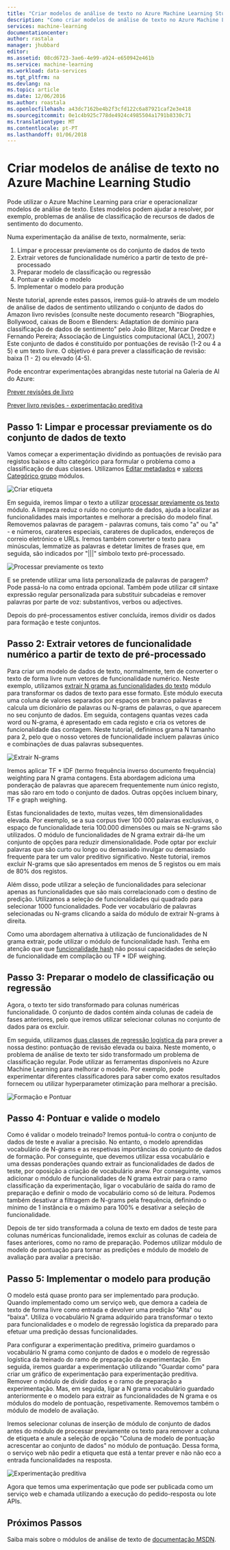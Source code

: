 ```yaml
---
title: "Criar modelos de análise de texto no Azure Machine Learning Studio | Microsoft Docs"
description: "Como criar modelos de análise de texto no Azure Machine Learning Studio com módulos de texto pré-processamentos, N-grams ou funcionalidade hash"
services: machine-learning
documentationcenter: 
author: rastala
manager: jhubbard
editor: 
ms.assetid: 08cd6723-3ae6-4e99-a924-e650942e461b
ms.service: machine-learning
ms.workload: data-services
ms.tgt_pltfrm: na
ms.devlang: na
ms.topic: article
ms.date: 12/06/2016
ms.author: roastala
ms.openlocfilehash: a43dc7162be4b2f3cfd122c6a87921caf2e3e418
ms.sourcegitcommit: 0e1c4b925c778de4924c4985504a1791b8330c71
ms.translationtype: MT
ms.contentlocale: pt-PT
ms.lasthandoff: 01/06/2018
---
```

# <a name="create-text-analytics-models-in-azure-machine-learning-studio"></a>Criar modelos de análise de texto no Azure Machine Learning Studio
Pode utilizar o Azure Machine Learning para criar e operacionalizar modelos de análise de texto. Estes modelos podem ajudar a resolver, por exemplo, problemas de análise de classificação de recursos de dados de sentimento do documento.

Numa experimentação da análise de texto, normalmente, seria:

1. Limpar e processar previamente os do conjunto de dados de texto
2. Extrair vetores de funcionalidade numérico a partir de texto de pré-processado
3. Preparar modelo de classificação ou regressão
4. Pontuar e valide o modelo
5. Implementar o modelo para produção

Neste tutorial, aprende estes passos, iremos guiá-lo através de um modelo de análise de dados de sentimento utilizando o conjunto de dados do Amazon livro revisões (consulte neste documento research "Biographies, Bollywood, caixas de Boom e Blenders: Adaptation de domínio para classificação de dados de sentimento" pelo João Blitzer, Marcar Dredze e Fernando Pereira; Associação de Linguistics computacional (ACL), 2007.) Este conjunto de dados é constituído por pontuações de revisão (1-2 ou 4 a 5) e um texto livre. O objetivo é para prever a classificação de revisão: baixa (1 - 2) ou elevado (4-5).

Pode encontrar experimentações abrangidas neste tutorial na Galeria de AI do Azure:

[Prever revisões de livro](https://gallery.cortanaintelligence.com/Experiment/Predict-Book-Reviews-1)

[Prever livro revisões - experimentação preditiva](https://gallery.cortanaintelligence.com/Experiment/Predict-Book-Reviews-Predictive-Experiment-1)

## <a name="step-1-clean-and-preprocess-text-dataset"></a>Passo 1: Limpar e processar previamente os do conjunto de dados de texto
Vamos começar a experimentação dividindo as pontuações de revisão para registos baixos e alto categórico para formular o problema como a classificação de duas classes. Utilizamos [Editar metadados](https://msdn.microsoft.com/library/azure/dn905986.aspx) e [valores Categórico grupo](https://msdn.microsoft.com/library/azure/dn906014.aspx) módulos.

![Criar etiqueta](./media/text-analytics-module-tutorial/create-label.png)

Em seguida, iremos limpar o texto a utilizar [processar previamente os texto](https://msdn.microsoft.com/library/azure/mt762915.aspx) módulo. A limpeza reduz o ruído no conjunto de dados, ajuda a localizar as funcionalidades mais importantes e melhorar a precisão do modelo final. Removemos palavras de paragem - palavras comuns, tais como "a" ou "a" - e números, carateres especiais, carateres de duplicados, endereços de correio eletrónico e URLs. Iremos também converter o texto para minúsculas, lemmatize as palavras e detetar limites de frases que, em seguida, são indicados por "|||" símbolo texto pré-processado.

![Processar previamente os texto](./media/text-analytics-module-tutorial/preprocess-text.png)

E se pretende utilizar uma lista personalizada de palavras de paragem? Pode passá-lo na como entrada opcional. Também pode utilizar c# sintaxe expressão regular personalizada para substituir subcadeias e remover palavras por parte de voz: substantivos, verbos ou adjectives.

Depois do pré-processamentos estiver concluída, iremos dividir os dados para formação e teste conjuntos.

## <a name="step-2-extract-numeric-feature-vectors-from-pre-processed-text"></a>Passo 2: Extrair vetores de funcionalidade numérico a partir de texto de pré-processado
Para criar um modelo de dados de texto, normalmente, tem de converter o texto de forma livre num vetores de funcionalidade numérico. Neste exemplo, utilizamos [extrair N grama as funcionalidades do texto](https://msdn.microsoft.com/library/azure/mt762916.aspx) módulo para transformar os dados de texto para esse formato. Este módulo executa uma coluna de valores separados por espaços em branco palavras e calcula um dicionário de palavras ou N-grams de palavras, o que aparecem no seu conjunto de dados. Em seguida, contagens quantas vezes cada word ou N-grama, é apresentado em cada registo e cria os vetores de funcionalidade das contagem. Neste tutorial, definimos grama N tamanho para 2, pelo que o nosso vetores de funcionalidade incluem palavras único e combinações de duas palavras subsequentes.

![Extrair N-grams](./media/text-analytics-module-tutorial/extract-ngrams.png)

Iremos aplicar TF * IDF (termo frequência inverso documento frequência) weighting para N grama contagens. Esta abordagem adiciona uma ponderação de palavras que aparecem frequentemente num único registo, mas são raro em todo o conjunto de dados. Outras opções incluem binary, TF e graph weighing.

Estas funcionalidades de texto, muitas vezes, têm dimensionalidades elevada. Por exemplo, se a sua corpus tiver 100 000 palavras exclusivas, o espaço de funcionalidade teria 100.000 dimensões ou mais se N-grams são utilizados. O módulo de funcionalidades de N grama extrair dá-lhe um conjunto de opções para reduzir dimensionalidade. Pode optar por excluir palavras que são curto ou longo ou demasiado invulgar ou demasiado frequente para ter um valor preditivo significativo. Neste tutorial, iremos excluir N-grams que são apresentados em menos de 5 registos ou em mais de 80% dos registos.

Além disso, pode utilizar a seleção de funcionalidades para selecionar apenas as funcionalidades que são mais correlacionado com o destino de predição. Utilizamos a seleção de funcionalidades qui quadrado para selecionar 1000 funcionalidades. Pode ver vocabulário de palavras selecionadas ou N-grams clicando a saída do módulo de extrair N-grams à direita.

Como uma abordagem alternativa à utilização de funcionalidades de N grama extrair, pode utilizar o módulo de funcionalidade hash. Tenha em atenção que que [funcionalidade hash](https://msdn.microsoft.com/library/azure/dn906018.aspx) não possui capacidades de seleção de funcionalidade em compilação ou TF * IDF weighing.

## <a name="step-3-train-classification-or-regression-model"></a>Passo 3: Preparar o modelo de classificação ou regressão
Agora, o texto ter sido transformado para colunas numéricas funcionalidade. O conjunto de dados contém ainda colunas de cadeia de fases anteriores, pelo que iremos utilizar selecionar colunas no conjunto de dados para os excluir.

Em seguida, utilizamos [duas classes de regressão logística da](https://msdn.microsoft.com/library/azure/dn905994.aspx) para prever a nossa destino: pontuação de revisão elevada ou baixa. Neste momento, o problema de análise de texto ter sido transformado um problema de classificação regular. Pode utilizar as ferramentas disponíveis no Azure Machine Learning para melhorar o modelo. Por exemplo, pode experimentar diferentes classificadores para saber como exatos resultados fornecem ou utilizar hyperparameter otimização para melhorar a precisão.

![Formação e Pontuar](./media/text-analytics-module-tutorial/scoring-text.png)

## <a name="step-4-score-and-validate-the-model"></a>Passo 4: Pontuar e valide o modelo
Como é validar o modelo treinado? Iremos pontuá-lo contra o conjunto de dados de teste e avaliar a precisão. No entanto, o modelo aprendidas vocabulário de N-grams e as respetivas importâncias do conjunto de dados de formação. Por conseguinte, que devemos utilizar essa vocabulário e uma dessas ponderações quando extrair as funcionalidades de dados de teste, por oposição a criação de vocabulário anew. Por conseguinte, vamos adicionar o módulo de funcionalidades de N grama extrair para o ramo classificação da experimentação, ligar o vocabulário de saída do ramo de preparação e definir o modo de vocabulário como só de leitura. Podemos também desativar a filtragem de N-grams pela frequência, definindo o mínimo de 1 instância e o máximo para 100% e desativar a seleção de funcionalidade.

Depois de ter sido transformada a coluna de texto em dados de teste para colunas numéricas funcionalidade, iremos excluir as colunas de cadeia de fases anteriores, como no ramo de preparação. Podemos utilizar módulo de modelo de pontuação para tornar as predições e módulo de modelo de avaliação para avaliar a precisão.

## <a name="step-5-deploy-the-model-to-production"></a>Passo 5: Implementar o modelo para produção
O modelo está quase pronto para ser implementado para produção. Quando implementado como um serviço web, que demora a cadeia de texto de forma livre como entrada e devolver uma predição "Alta" ou "baixa". Utiliza o vocabulário N grama adquirido para transformar o texto para funcionalidades e o modelo de regressão logística da preparado para efetuar uma predição dessas funcionalidades. 

Para configurar a experimentação preditiva, primeiro guardamos o vocabulário N grama como conjunto de dados e o modelo de regressão logística da treinado do ramo de preparação da experimentação. Em seguida, iremos guardar a experimentação utilizando "Guardar como" para criar um gráfico de experimentação para experimentação preditiva. Remover o módulo de dividir dados e o ramo de preparação a experimentação. Mas, em seguida, ligar a N grama vocabulário guardado anteriormente e o modelo para extrair as funcionalidades de N grama e os módulos do modelo de pontuação, respetivamente. Removemos também o módulo de modelo de avaliação.

Iremos selecionar colunas de inserção de módulo de conjunto de dados antes do módulo de processar previamente os texto para remover a coluna de etiqueta e anule a seleção de opção "Coluna de modelo de pontuação acrescentar ao conjunto de dados" no módulo de pontuação. Dessa forma, o serviço web não pedir a etiqueta que está a tentar prever e não não eco a entrada funcionalidades na resposta.

![Experimentação preditiva](./media/text-analytics-module-tutorial/predictive-text.png)

Agora que temos uma experimentação que pode ser publicada como um serviço web e chamada utilizando a execução do pedido-resposta ou lote APIs.

## <a name="next-steps"></a>Próximos Passos
Saiba mais sobre o módulos de análise de texto de [documentação MSDN](https://msdn.microsoft.com/library/azure/dn905886.aspx).

